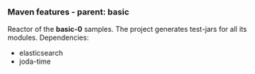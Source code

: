 
### Maven features - parent: basic

Reactor of the **basic-0** samples.
The project generates test-jars for all its modules.
Dependencies:

- elasticsearch
- joda-time


	